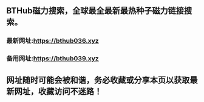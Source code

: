 ## **BTHub磁力搜索，全球最全最新最热种子磁力链接搜索。**
### 最新网址:<a href="https://bthub036.xyz" target="_blank">https://bthub036.xyz</a>
### 备用网址:<a href="https://bthub039.xyz" target="_blank">https://bthub039.xyz</a>
## 网址随时可能会被和谐，务必收藏或分享本页以获取最新网址，收藏访问不迷路！

     


